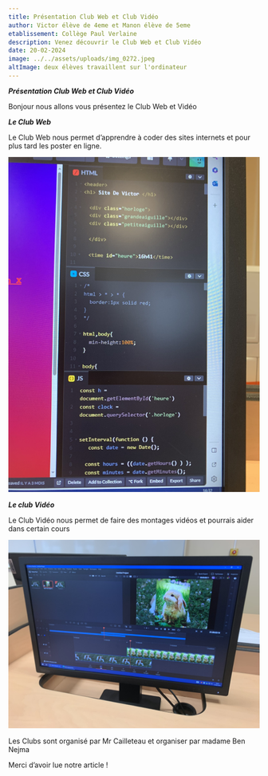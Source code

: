 ```yaml
---
title: Présentation Club Web et Club Vidéo
author: Victor élève de 4eme et Manon élève de 5eme
etablissement: Collège Paul Verlaine
description: Venez découvrir le Club Web et Club Vidéo
date: 20-02-2024
image: ../../assets/uploads/img_0272.jpeg
altImage: deux élèves travaillent sur l'ordinateur
---
```

***Présentation Club Web et Club Vidéo***

Bonjour nous allons vous présentez le Club Web et Vidéo



***Le Club Web***

Le Club Web nous permet d’apprendre à coder des sites internets et pour plus tard les poster en ligne.



![](../../assets/uploads/img_0258.jpeg)

***Le club Vidéo***

Le Club Vidéo nous permet de faire des montages vidéos et pourrais aider dans certain cours

 

![](../../assets/uploads/img_0261.jpeg)



Les Clubs sont organisé par Mr Cailleteau et organiser par madame Ben Nejma

Merci d’avoir lue notre article !